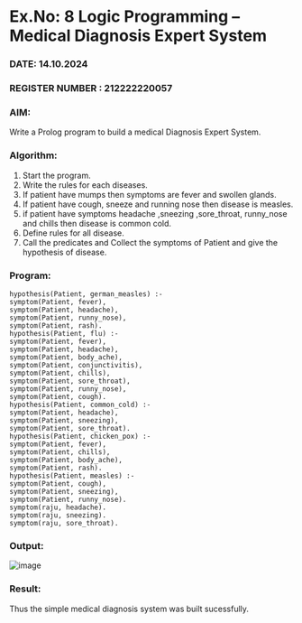 # Ex.No: 8  Logic Programming –  Medical Diagnosis Expert System
### DATE: 14.10.2024                                                                           
### REGISTER NUMBER : 212222220057
### AIM: 
Write a Prolog program to build a medical Diagnosis Expert System.
###  Algorithm:
1. Start the program.
2. Write the rules for each diseases.
3. If patient have mumps then symptoms are fever and swollen glands.
4. If patient have cough, sneeze and running nose then disease is measles.
5. if patient have symptoms headache ,sneezing ,sore_throat, runny_nose and  chills then disease is common cold.
6. Define rules for all disease.
7. Call the predicates and Collect the symptoms of Patient and give the hypothesis of disease.
        

### Program:
```
hypothesis(Patient, german_measles) :-
symptom(Patient, fever),
symptom(Patient, headache),
symptom(Patient, runny_nose),
symptom(Patient, rash).
hypothesis(Patient, flu) :-
symptom(Patient, fever),
symptom(Patient, headache),
symptom(Patient, body_ache),
symptom(Patient, conjunctivitis),
symptom(Patient, chills),
symptom(Patient, sore_throat),
symptom(Patient, runny_nose),
symptom(Patient, cough).
hypothesis(Patient, common_cold) :-
symptom(Patient, headache),
symptom(Patient, sneezing),
symptom(Patient, sore_throat).
hypothesis(Patient, chicken_pox) :-
symptom(Patient, fever),
symptom(Patient, chills),
symptom(Patient, body_ache),
symptom(Patient, rash).
hypothesis(Patient, measles) :-
symptom(Patient, cough),
symptom(Patient, sneezing),
symptom(Patient, runny_nose).
symptom(raju, headache).
symptom(raju, sneezing).
symptom(raju, sore_throat).
```

### Output:
![image](https://github.com/Rajithxx/AI_Lab_2023-24/assets/148357145/e80e11c4-d713-4954-b2c4-4565ca6c5623)



### Result:
Thus the simple medical diagnosis system was built sucessfully.
